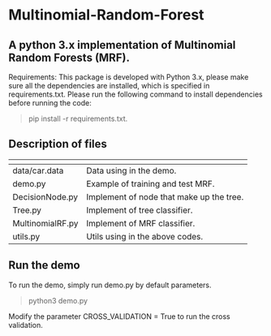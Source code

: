 # Multinomial-Random-Forest
## A python 3.x implementation of Multinomial Random Forests (MRF).

Requirements: This package is developed with Python 3.x, please make sure all the dependencies are installed, 
which is specified in requirements.txt. Please run the following command to install dependencies before running the code:
> pip install -r requirements.txt.


## Description of files

|    <file name>     |            <description>                    |
|--------------------|---------------------------------------------|
|   data/car.data    | Data using in the demo.                     |
|      demo.py       | Example of training and test MRF.           |
|   DecisionNode.py  | Implement of node that make up the tree.    | 
|      Tree.py       | Implement of tree classifier.               |
|  MultinomialRF.py  | Implement of MRF classifier.                |
|     utils.py       | Utils using in the above codes.             |
 
## Run the demo

To run the demo, simply run demo.py by default parameters. 

> python3 demo.py

Modify the parameter CROSS_VALIDATION = True to run the cross validation.
